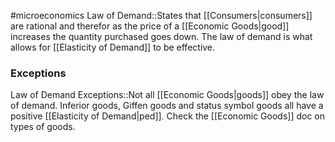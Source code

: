 #microeconomics 
Law of Demand::States that [[Consumers|consumers]] are rational and therefor as the price of a [[Economic Goods|good]] increases the quantity purchased goes down. The law of demand is what allows for [[Elasticity of Demand]] to be effective.
<!--SR:!2023-11-25,3,250-->

### Exceptions
Law of Demand Exceptions::Not all [[Economic Goods|goods]] obey the law of demand. Inferior goods, Giffen goods and status symbol goods all have a positive [[Elasticity of Demand|ped]]. Check the [[Economic Goods]] doc on types of goods.